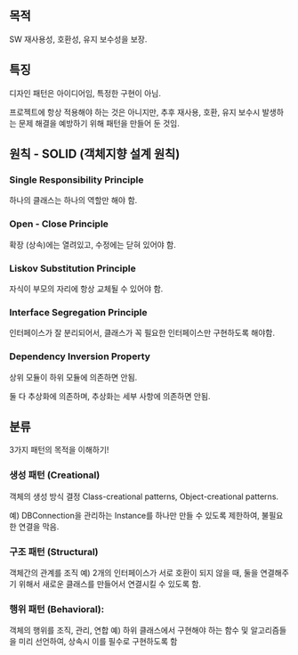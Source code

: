 ## 목적
SW 재사용성, 호환성, 유지 보수성을 보장.


## 특징
디자인 패턴은 아이디어임, 특정한 구현이 아님.

프로젝트에 항상 적용해야 하는 것은 아니지만, 추후 재사용, 호환, 유지 보수시 발생하는 문제 해결을 예방하기 위해 패턴을 만들어 둔 것임.


## 원칙 - SOLID (객체지향 설계 원칙)


### Single Responsibility Principle
하나의 클래스는 하나의 역할만 해야 함.

### Open - Close Principle
확장 (상속)에는 열려있고, 수정에는 닫혀 있어야 함.

### Liskov Substitution Principle
자식이 부모의 자리에 항상 교체될 수 있어야 함.

### Interface Segregation Principle
인터페이스가 잘 분리되어서, 클래스가 꼭 필요한 인터페이스만 구현하도록 해야함.

### Dependency Inversion Property
상위 모듈이 하위 모듈에 의존하면 안됨.

둘 다 추상화에 의존하며, 추상화는 세부 사항에 의존하면 안됨.


## 분류
3가지 패턴의 목적을 이해하기!

### 생성 패턴 (Creational)  
객체의 생성 방식 결정
Class-creational patterns, Object-creational patterns.

예) DBConnection을 관리하는 Instance를 하나만 만들 수 있도록 제한하여, 불필요한 연결을 막음.

### 구조 패턴 (Structural)  
객체간의 관계를 조직
예) 2개의 인터페이스가 서로 호환이 되지 않을 때, 둘을 연결해주기 위해서 새로운 클래스를 만들어서 연결시킬 수 있도록 함.

### 행위 패턴 (Behavioral): 
객체의 행위를 조직, 관리, 연합
예) 하위 클래스에서 구현해야 하는 함수 및 알고리즘들을 미리 선언하여, 상속시 이를 필수로 구현하도록 함
